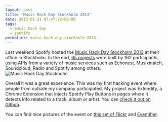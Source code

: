 ```yaml
---
layout: post
title: 'Music Hack Day Stockholm 2013'
date: 2013-01-21 07:47:22+00:00
tags:
  - music hack day
  - spotify
permalink: music-hack-day-stockholm-2013
---
```


Last weekend Spotify hosted the [Music Hack Day Stockholm 2013](http://stockholm.musichackday.org/2013/) at their office in Stockholm. In the end, [65 projects](https://www.hackerleague.org/hackathons/music-hack-day-stockholm-13/hacks) were built by 162 participants, using APIs from a variety of music services such as Echonest, Musixmatch, Soundcloud, Radio and Spotify among others.
![Music Hack Day Stockholm](/assets/images/posts/music-hack-day-stockholm-300x225.jpg)

<!-- more -->
Overall it was a great experience. This was my first hacking event where people from outside my company participated. My project was Extendify, a Chrome Extension that injects Spotify Play Buttons in pages where it detects info related to a track, album or artist. You can [check it out on Github](https://github.com/JMPerez/extendify).

You can find nice pictures of the event on [this set of Flickr](http://www.flickr.com/photos/jcb1973/) and [Eventifier](http://eventifier.co/event/musichackday13).

